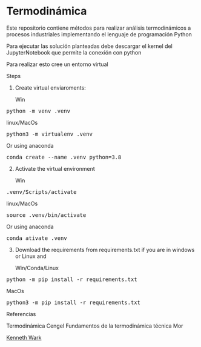 # Termodinámica


Este repositorio contiene métodos para realizar análisis termodinámicos a procesos industriales implementando el lenguaje de programación Python


Para ejecutar las solución planteadas debe descargar el kernel del JupyterNotebook que permite la conexión con python

Para realizar esto cree un entorno virtual

Steps
1. Create virtual enviaroments:

    Win
 <pre>python -m venv .venv</pre>
 linux/MacOs
 <pre>python3 -m virtualenv .venv</pre>
Or using anaconda 
 <pre>conda create --name .venv python=3.8</pre>

2. Activate the virtual environment

    Win
 <pre>.venv/Scripts/activate</pre>
 linux/MacOs
 <pre>source .venv/bin/activate</pre>
Or using anaconda 
 <pre>conda ativate .venv</pre>

3. Download the requirements  from requirements.txt if you are in windows or Linux and


    Win/Conda/Linux
 <pre>python -m pip install -r requirements.txt</pre>
 MacOs
 <pre>python3 -m pip install -r requirements.txt</pre>


Referencias

Termodinámica Cengel
Fundamentos de la termodinámica técnica Mor

[Kenneth Wark](https://dokumen.tips/documents/termodinamica-6ta-edicion-kenneth-wark-jr-donald-e-richards-566f106c2fb28.html?page=239)